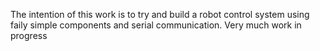 The intention of this work is to try and build a robot control system using faily simple components and serial communication. Very much work in progress